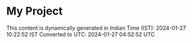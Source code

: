 # My Project

This content is dynamically generated in Indian Time (IST): 2024-01-27 10:22:52 IST
Converted to UTC: 2024-01-27 04:52:52 UTC
